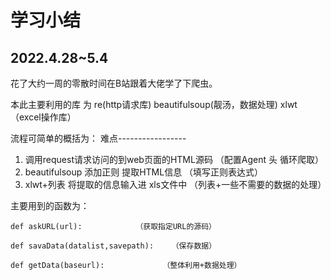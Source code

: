 # 学习小结

## 2022.4.28~5.4

花了大约一周的零散时间在B站跟着大佬学了下爬虫。

本此主要利用的库 为 re(http请求库) beautifulsoup(靓汤，数据处理) xlwt（excel操作库）

流程可简单的概括为：															难点-----------------

1. 调用request请求访问的到web页面的HTML源码  （配置Agent 头 循环爬取）
2. beautifulsoup 添加正则 提取HTML信息                （填写正则表达式）
3. xlwt+列表 将提取的信息输入进 xls文件中 	         （列表+一些不需要的数据的处理）

主要用到的函数为：

```
def askURL(url):            （获取指定URL的源码）
```

```
def savaData(datalist,savepath):    （保存数据）
```

```
def getData(baseurl):             （整体利用+数据处理）
```